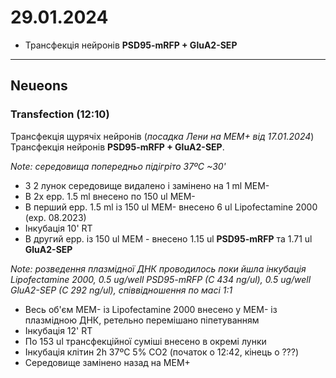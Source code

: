 29.01.2024
=========
- Трансфекція нейронів  __PSD95-mRFP + GluA2-SEP__

---

## Neueons
### Transfection (12:10)
Трансфекція щурячіх нейронів (_посадка Лени на MEM+ від 17.01.2024_)  Трансфекція нейронів  __PSD95-mRFP + GluA2-SEP__.

_Note: середовища попередньо підігріто 37ºC ~30'_

- З 2 лунок  середовище видалено і замінено на 1 ml MEM-
- В 2x epp. 1.5 ml внесено по 150 ul MEM-
- В перший epp. 1.5 ml із 150 ul MEM- внесено 6 ul Lipofectamine 2000 (exp. 08.2023)
- Інкубація 10' RT
- В другий epp. із 150 ul MEM - внесено 1.15 ul  __PSD95-mRFP__ та  1.71 ul __GluA2-SEP__

_Note: розведення плазмідної ДНК проводилось поки йшла інкубація Lipofectamine 2000, 0.5 ug/well PSD95-mRFP (C 434 ng/ul),  0.5 ug/well GluA2-SEP (C 292 ng/ul), співвідношення по маcі 1:1_

- Весь об'єм MEM- із Lipofectamine 2000 внесено  у MEM- із плазмідною ДНК, ретельно перемішано піпетуванням
- Інкубація 12' RT
- По 153 ul трансфекційної суміші внесено в окремі лунки
- Інкубація клітин 2h 37ºC 5% CO2 (початок о 12:42, кінець о ???)
- Середовище замінено назад на MEM+